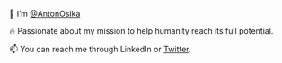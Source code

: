 🎉 I’m [@AntonOsika](https://twitter.com/antonosika)

🔥 Passionate about my mission to help humanity reach its full potential.

📫 You can reach me through LinkedIn or [Twitter](https://twitter.com/antonosika).
